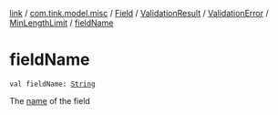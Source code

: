 [link](../../../../../index.md) / [com.tink.model.misc](../../../../index.md) / [Field](../../../index.md) / [ValidationResult](../../index.md) / [ValidationError](../index.md) / [MinLengthLimit](index.md) / [fieldName](./field-name.md)

# fieldName

`val fieldName: `[`String`](https://kotlinlang.org/api/latest/jvm/stdlib/kotlin/-string/index.html)

The [name](../../../name.md) of the field

